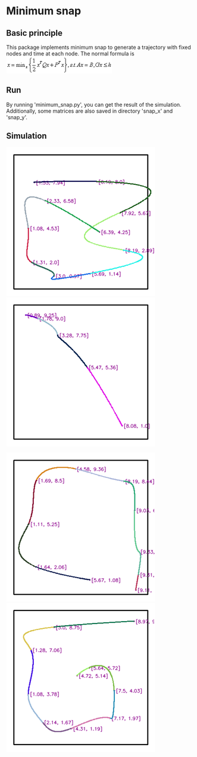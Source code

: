 # Minimum snap
## Basic principle
This package implements minimum snap to generate a trajectory with fixed nodes and time at each node.
The normal formula is 
 ![image](https://github.com/Yang-Yefeng/PathPlanningAlgorithms/blob/main/Kinodynamic/minimum_snap/formula.gif)

## Run
By running 'minimum_snap.py', you can get the result of the simulation.
Additionally, some matrices are also saved in directory 'snap_x' and 'snap_y'.

## Simulation
![image](https://github.com/Yang-Yefeng/PathPlanningAlgorithms/blob/main/somefigures/figure/minimum_snap1.png)
![image](https://github.com/Yang-Yefeng/PathPlanningAlgorithms/blob/main/somefigures/figure/minimum_snap2.png)

![image](https://github.com/Yang-Yefeng/PathPlanningAlgorithms/blob/main/somefigures/figure/minimum_snap3.png)
![image](https://github.com/Yang-Yefeng/PathPlanningAlgorithms/blob/main/somefigures/figure/minimum_snap4.png)